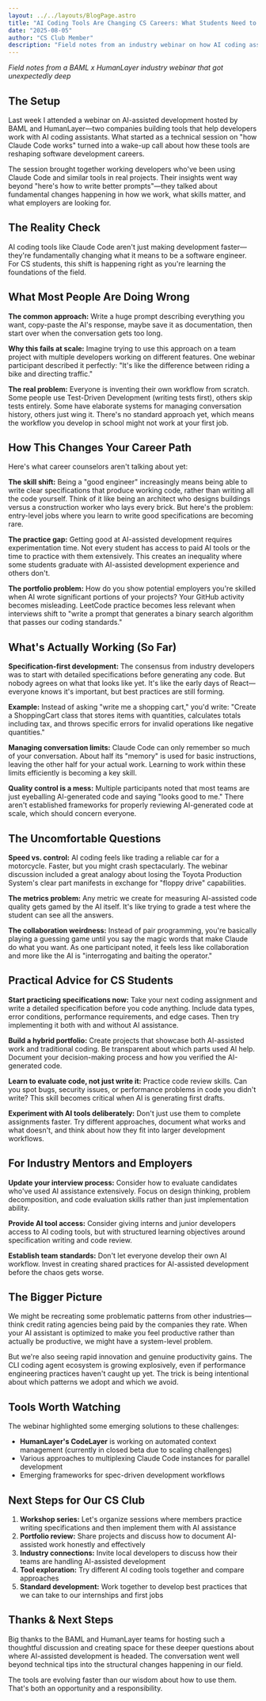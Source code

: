 ```yaml
---
layout: ../../layouts/BlogPage.astro
title: "AI Coding Tools Are Changing CS Careers: What Students Need to Know"
date: "2025-08-05"
author: "CS Club Member"
description: "Field notes from an industry webinar on how AI coding assistants are reshaping software development"
---
```


*Field notes from a BAML x HumanLayer industry webinar that got unexpectedly deep*

## The Setup

Last week I attended a webinar on AI-assisted development hosted by BAML and HumanLayer—two companies building tools that help developers work with AI coding assistants. What started as a technical session on "how Claude Code works" turned into a wake-up call about how these tools are reshaping software development careers.

The session brought together working developers who've been using Claude Code and similar tools in real projects. Their insights went way beyond "here's how to write better prompts"—they talked about fundamental changes happening in how we work, what skills matter, and what employers are looking for.

## The Reality Check

AI coding tools like Claude Code aren't just making development faster—they're fundamentally changing what it means to be a software engineer. For CS students, this shift is happening right as you're learning the foundations of the field.

## What Most People Are Doing Wrong

**The common approach:** Write a huge prompt describing everything you want, copy-paste the AI's response, maybe save it as documentation, then start over when the conversation gets too long.

**Why this fails at scale:** Imagine trying to use this approach on a team project with multiple developers working on different features. One webinar participant described it perfectly: "It's like the difference between riding a bike and directing traffic."

**The real problem:** Everyone is inventing their own workflow from scratch. Some people use Test-Driven Development (writing tests first), others skip tests entirely. Some have elaborate systems for managing conversation history, others just wing it. There's no standard approach yet, which means the workflow you develop in school might not work at your first job.

## How This Changes Your Career Path

Here's what career counselors aren't talking about yet:

**The skill shift:** Being a "good engineer" increasingly means being able to write clear specifications that produce working code, rather than writing all the code yourself. Think of it like being an architect who designs buildings versus a construction worker who lays every brick. But here's the problem: entry-level jobs where you learn to write good specifications are becoming rare.

**The practice gap:** Getting good at AI-assisted development requires experimentation time. Not every student has access to paid AI tools or the time to practice with them extensively. This creates an inequality where some students graduate with AI-assisted development experience and others don't.

**The portfolio problem:** How do you show potential employers you're skilled when AI wrote significant portions of your projects? Your GitHub activity becomes misleading. LeetCode practice becomes less relevant when interviews shift to "write a prompt that generates a binary search algorithm that passes our coding standards."

## What's Actually Working (So Far)

**Specification-first development:** The consensus from industry developers was to start with detailed specifications before generating any code. But nobody agrees on what that looks like yet. It's like the early days of React—everyone knows it's important, but best practices are still forming.

**Example:** Instead of asking "write me a shopping cart," you'd write: "Create a ShoppingCart class that stores items with quantities, calculates totals including tax, and throws specific errors for invalid operations like negative quantities."

**Managing conversation limits:** Claude Code can only remember so much of your conversation. About half its "memory" is used for basic instructions, leaving the other half for your actual work. Learning to work within these limits efficiently is becoming a key skill.

**Quality control is a mess:** Multiple participants noted that most teams are just eyeballing AI-generated code and saying "looks good to me." There aren't established frameworks for properly reviewing AI-generated code at scale, which should concern everyone.

## The Uncomfortable Questions

**Speed vs. control:** AI coding feels like trading a reliable car for a motorcycle. Faster, but you might crash spectacularly. The webinar discussion included a great analogy about losing the Toyota Production System's clear part manifests in exchange for "floppy drive" capabilities.

**The metrics problem:** Any metric we create for measuring AI-assisted code quality gets gamed by the AI itself. It's like trying to grade a test where the student can see all the answers.

**The collaboration weirdness:** Instead of pair programming, you're basically playing a guessing game until you say the magic words that make Claude do what you want. As one participant noted, it feels less like collaboration and more like the AI is "interrogating and baiting the operator."

## Practical Advice for CS Students

**Start practicing specifications now:** Take your next coding assignment and write a detailed specification before you code anything. Include data types, error conditions, performance requirements, and edge cases. Then try implementing it both with and without AI assistance.

**Build a hybrid portfolio:** Create projects that showcase both AI-assisted work and traditional coding. Be transparent about which parts used AI help. Document your decision-making process and how you verified the AI-generated code.

**Learn to evaluate code, not just write it:** Practice code review skills. Can you spot bugs, security issues, or performance problems in code you didn't write? This skill becomes critical when AI is generating first drafts.

**Experiment with AI tools deliberately:** Don't just use them to complete assignments faster. Try different approaches, document what works and what doesn't, and think about how they fit into larger development workflows.

## For Industry Mentors and Employers

**Update your interview process:** Consider how to evaluate candidates who've used AI assistance extensively. Focus on design thinking, problem decomposition, and code evaluation skills rather than just implementation ability.

**Provide AI tool access:** Consider giving interns and junior developers access to AI coding tools, but with structured learning objectives around specification writing and code review.

**Establish team standards:** Don't let everyone develop their own AI workflow. Invest in creating shared practices for AI-assisted development before the chaos gets worse.

## The Bigger Picture

We might be recreating some problematic patterns from other industries—think credit rating agencies being paid by the companies they rate. When your AI assistant is optimized to make you feel productive rather than actually be productive, we might have a system-level problem.

But we're also seeing rapid innovation and genuine productivity gains. The CLI coding agent ecosystem is growing explosively, even if performance engineering practices haven't caught up yet. The trick is being intentional about which patterns we adopt and which we avoid.

## Tools Worth Watching

The webinar highlighted some emerging solutions to these challenges:

- **HumanLayer's CodeLayer** is working on automated context management (currently in closed beta due to scaling challenges)
- Various approaches to multiplexing Claude Code instances for parallel development
- Emerging frameworks for spec-driven development workflows

## Next Steps for Our CS Club

1. **Workshop series:** Let's organize sessions where members practice writing specifications and then implement them with AI assistance
2. **Portfolio review:** Share projects and discuss how to document AI-assisted work honestly and effectively
3. **Industry connections:** Invite local developers to discuss how their teams are handling AI-assisted development
4. **Tool exploration:** Try different AI coding tools together and compare approaches
5. **Standard development:** Work together to develop best practices that we can take to our internships and first jobs

## Thanks & Next Steps

Big thanks to the BAML and HumanLayer teams for hosting such a thoughtful discussion and creating space for these deeper questions about where AI-assisted development is headed. The conversation went well beyond technical tips into the structural changes happening in our field.

The tools are evolving faster than our wisdom about how to use them. That's both an opportunity and a responsibility.